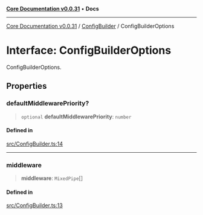 [**Core Documentation v0.0.31**](../../README.md) • **Docs**

***

[Core Documentation v0.0.31](../../modules.md) / [ConfigBuilder](../README.md) / ConfigBuilderOptions

# Interface: ConfigBuilderOptions

ConfigBuilderOptions.

## Properties

### defaultMiddlewarePriority?

> `optional` **defaultMiddlewarePriority**: `number`

#### Defined in

[src/ConfigBuilder.ts:14](https://github.com/stonemjs/core/blob/40e6656006329b0d27f05f845f48db22a574f5ce/src/ConfigBuilder.ts#L14)

***

### middleware

> **middleware**: `MixedPipe`[]

#### Defined in

[src/ConfigBuilder.ts:13](https://github.com/stonemjs/core/blob/40e6656006329b0d27f05f845f48db22a574f5ce/src/ConfigBuilder.ts#L13)
